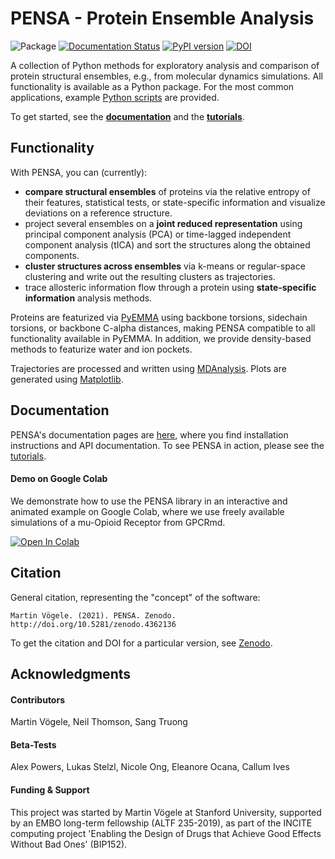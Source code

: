 # PENSA - Protein Ensemble Analysis

![Package](https://github.com/drorlab/pensa/workflows/package/badge.svg)
[![Documentation
Status](https://readthedocs.org/projects/pensa/badge/?version=latest)](http://pensa.readthedocs.io/?badge=latest)
[![PyPI version](https://badge.fury.io/py/pensa.svg)](https://badge.fury.io/py/pensa)
[![DOI](https://zenodo.org/badge/DOI/10.5281/zenodo.4362136.svg)](https://doi.org/10.5281/zenodo.4362136)

A collection of Python methods for exploratory analysis and comparison of protein structural ensembles, e.g., from molecular dynamics simulations.
All functionality is available as a Python package. For the most common applications, example [Python scripts](https://github.com/drorlab/pensa/tree/master/scripts) are provided. 

To get started, see the [__documentation__](https://pensa.readthedocs.io/en/latest/) and the [__tutorials__](https://github.com/drorlab/pensa/tree/master/tutorial).

## Functionality

With PENSA, you can (currently):
- __compare structural ensembles__ of proteins via the relative entropy of their features, statistical tests, or state-specific information and visualize deviations on a reference structure.
- project several ensembles on a __joint reduced representation__ using principal component analysis (PCA) or time-lagged independent component analysis (tICA) and sort the structures along the obtained components.
- __cluster structures across ensembles__ via k-means or regular-space clustering and write out the resulting clusters as trajectories.
- trace allosteric information flow through a protein using __state-specific information__ analysis methods.

Proteins are featurized via [PyEMMA](http://emma-project.org/latest/) using backbone torsions, sidechain torsions, or backbone C-alpha distances, making PENSA compatible to all functionality available in PyEMMA. In addition, we provide density-based methods to featurize water and ion pockets.

Trajectories are processed and written using [MDAnalysis](https://www.mdanalysis.org/). Plots are generated using [Matplotlib](https://matplotlib.org/).

## Documentation
PENSA's documentation pages are [here](https://pensa.readthedocs.io/en/latest/), where you find installation instructions and API documentation.
To see PENSA in action, please see the [tutorials](https://github.com/drorlab/pensa/tree/master/tutorial).

#### Demo on Google Colab
We demonstrate how to use the PENSA library in an interactive and animated example on Google Colab, where we use freely available simulations of a mu-Opioid Receptor from GPCRmd.

[![Open In Colab](https://colab.research.google.com/assets/colab-badge.svg)](https://colab.research.google.com/drive/1difJjlcwpN-0hSmGCGrPq9Cxq5wJ7ZDa)


## Citation

General citation, representing the "concept" of the software:
```
Martin Vögele. (2021). PENSA. Zenodo. http://doi.org/10.5281/zenodo.4362136
```
To get the citation and DOI for a particular version, see [Zenodo](https://zenodo.org/record/4362136).


## Acknowledgments

#### Contributors
Martin Vögele, Neil Thomson, Sang Truong

#### Beta-Tests
Alex Powers, Lukas Stelzl, Nicole Ong, Eleanore Ocana, Callum Ives

#### Funding & Support 
This project was started by Martin Vögele at Stanford University, supported by an EMBO long-term fellowship (ALTF 235-2019), as part of the INCITE computing project 'Enabling the Design of Drugs that Achieve Good Effects Without Bad Ones' (BIP152).


